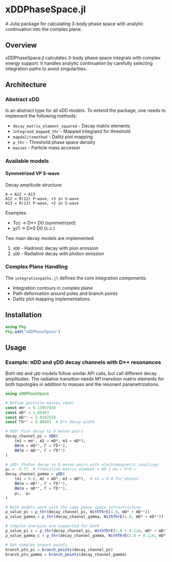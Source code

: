 # xDDPhaseSpace.jl

A Julia package for calculating 3-body phase space with analytic continuation into the complex plane.

## Overview

xDDPhaseSpace.jl calculates 3-body phase space integrals with complex energy support. It handles analytic continuation by carefully selecting integration paths to avoid singularities.

## Architecture

### Abstract xDD

Is an abstract type for all xDD models.
To extend the package, one needs to implement the following methods:
  - `decay_matrix_element_squared` - Decay matrix elements
  - `integrand_mapped_thr` - Mapped integrand for threshold
  - `mapdalitzmethod` - Dalitz plot mapping
  - `ρ_thr` - Threshold phase space density
  - `masses` - Particle mass accessor


### Available models

#### Symmetrized VP S-wave

Decay amplitude structure:
```
A = A12 + A13
A12 = R(12) P-wave, +3 in S-wave   
A13 = R(13) P-wave, +2 in S-wave   
```

Examples:
- Tcc → D*+ D0 (symmetrized)
- χc1 → D*0 D̄0 (c.c.)

Two main decay models are implemented:
1. `πDD` - Hadronic decay with pion emission
2. `γDD` - Radiative decay with photon emission  


### Complex Plane Handling

The `integrationpaths.jl` defines the core integration components:
- Integration contours in complex plane
- Path deformation around poles and branch points
- Dalitz plot mapping implementations

## Installation

```julia
using Pkg
Pkg.add("xDDPhaseSpace")
```

## Usage

### Example: πDD and γDD decay channels with D*+ resonances

Both `πDD` and `γDD` models follow similar API calls, but call different decay amplitudes.
The radiative transition needs M1 transition matrix elements for both topologies in addition to masses and the resonant parametrizations.

```julia
using xDDPhaseSpace

# Define particle masses (GeV)
const mπ⁺ = 0.13957039
const mD⁰ = 1.86483
const mDˣ⁺ = 2.0102558
const ΓDˣ⁺ = 0.00083  # D*+ decay width

# πDD: Pion decay to D meson pairs
decay_channel_pi = πDD(
    (m1 = mπ⁺, m2 = mD⁰, m3 = mD⁰), 
    BW(m = mDˣ⁺, Γ = ΓDˣ⁺), 
    BW(m = mDˣ⁺, Γ = ΓDˣ⁺)
)

# γDD: Photon decay to D meson pairs with electromagnetic couplings
μ₀ = -3.77  # Transition matrix element < D0 | mu | D*0 >
decay_channel_gamma = γDD(
    (m1 = 0.0, m2 = mD⁰, m3 = mD⁰),  # m1 = 0.0 for photon
    BW(m = mDˣ⁺, Γ = ΓDˣ⁺), 
    BW(m = mDˣ⁺, Γ = ΓDˣ⁺),
    μ₀, -μ₀
)

# Both models work with the same phase space infrastructure
ρ_value_pi = ρ_thr(decay_channel_pi, WithThrE(1.0, mD⁰ + mDˣ⁺))
ρ_value_gamma = ρ_thr(decay_channel_gamma, WithThrE(1.0, mD⁰ + mDˣ⁺))

# Complex energies are supported for both
ρ_value_pi_c = ρ_thr(decay_channel_pi, WithThrE(1.0 + 0.1im, mD⁰ + mDˣ⁺))
ρ_value_gamma_c = ρ_thr(decay_channel_gamma, WithThrE(1.0 + 0.1im, mD⁰ + mDˣ⁺))

# Get complex branch points
branch_pts_pi = branch_points(decay_channel_pi)
branch_pts_gamma = branch_points(decay_channel_gamma)
```
